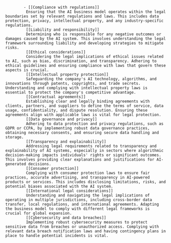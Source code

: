 			- [[Compliance with regulations]]
			 Ensuring that the AI business model operates within the legal boundaries set by relevant regulations and laws. This includes data protection, privacy, intellectual property, and any industry-specific regulations.
			 [[Liability and responsibility]]
			 Determining who is responsible for any negative outcomes or damages caused by the AI system. This involves understanding the legal framework surrounding liability and developing strategies to mitigate risks.
			 [[Ethical considerations]]
			 Considering the legal implications of ethical issues related to AI, such as bias, discrimination, and transparency. Adhering to ethical guidelines and ensuring compliance with laws that govern these aspects is crucial.
			 [[Intellectual property protection]]
			 Safeguarding the company's AI technology, algorithms, and innovations through patents, copyrights, and trade secrets. Understanding and complying with intellectual property laws is essential to protect the company's competitive advantage.
			 [[Contractual agreements]]
			 Establishing clear and legally binding agreements with clients, partners, and suppliers to define the terms of service, data usage, confidentiality, and dispute resolution. Ensuring these agreements align with applicable laws is vital for legal protection.
			 [[Data governance and privacy]]
			 Adhering to data protection and privacy regulations, such as GDPR or CCPA, by implementing robust data governance practices, obtaining necessary consents, and ensuring secure data handling and storage.
			 [[Transparency and explainability]]
			 Addressing legal requirements related to transparency and explainability of AI systems, especially in sectors where algorithmic decision-making impacts individuals' rights or significant outcomes. This involves providing clear explanations and justifications for AI-generated decisions.
			 [[Consumer protection]]
			 Complying with consumer protection laws to ensure fair practices, accurate advertising, and transparency in AI-powered products or services. This includes disclosing limitations, risks, and potential biases associated with the AI system.
			 [[International legal considerations]]
			 Understanding and navigating the legal implications of operating in multiple jurisdictions, including cross-border data transfer, local regulations, and international agreements. Adapting the business model to comply with different legal frameworks is crucial for global expansion.
			 [[Cybersecurity and data breaches]]
			 Implementing robust cybersecurity measures to protect sensitive data from breaches or unauthorized access. Complying with relevant data breach notification laws and having contingency plans in place to handle potential incidents is vital.



